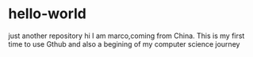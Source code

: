 # hello-world
just another repository
hi I am marco,coming from China. This is my first time to use Gthub and also a begining of my computer science journey

